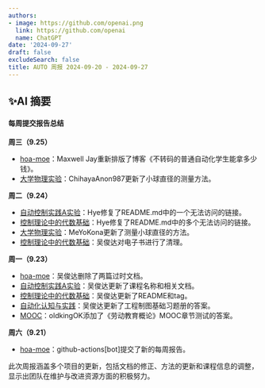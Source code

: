 ```yaml
---
authors:
- image: https://github.com/openai.png
  link: https://github.com/openai
  name: ChatGPT
date: '2024-09-27'
draft: false
excludeSearch: false
title: AUTO 周报 2024-09-20 - 2024-09-27
---
```


## ✨AI 摘要

#### 每周提交报告总结

**周三（9.25）**
- [hoa-moe](https://github.com/HITSZ-OpenAuto/hoa-moe)：Maxwell Jay重新排版了博客《不转码的普通自动化学生能拿多少钱》。
- [大学物理实验](https://github.com/HITSZ-OpenAuto/PHYS1002)：ChihayaAnon987更新了小球直径的测量方法。

**周二（9.24）**
- [自动控制实践A实验](https://github.com/HITSZ-OpenAuto/AUTO3016)：Hye修复了README.md中的一个无法访问的链接。
- [控制理论中的代数基础](https://github.com/HITSZ-OpenAuto/AUTO2006)：Hye修复了README.md中的多个无法访问的链接。
- [大学物理实验](https://github.com/HITSZ-OpenAuto/PHYS1002)：MeYoKona更新了测量小球直径的方法。
- [控制理论中的代数基础](https://github.com/HITSZ-OpenAuto/AUTO2006)：吴俊达对电子书进行了清理。

**周一（9.23）**
- [hoa-moe](https://github.com/HITSZ-OpenAuto/hoa-moe)：吴俊达删除了两篇过时文档。
- [自动控制实践A实验](https://github.com/HITSZ-OpenAuto/AUTO3016)：吴俊达更新了课程名称和相关文档。
- [控制理论中的代数基础](https://github.com/HITSZ-OpenAuto/AUTO2006)：吴俊达更新了README和tag。
- [自动化认知与实践](https://github.com/HITSZ-OpenAuto/AUTO1001)：吴俊达更新了工程制图基础习题册的答案。
- [MOOC](https://github.com/HITSZ-OpenAuto/MOOC)：oldkingOK添加了《劳动教育概论》MOOC章节测试的答案。

**周六（9.21）**
- [hoa-moe](https://github.com/HITSZ-OpenAuto/hoa-moe)：github-actions[bot]提交了新的每周报告。 

此次周报涵盖多个项目的更新，包括文档的修正、方法的更新和课程信息的调整，显示出团队在维护与改进资源方面的积极努力。

